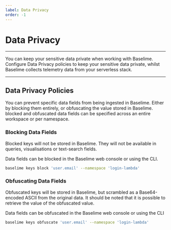 ```yaml
---
label: Data Privacy
order: -1
---
```


# Data Privacy

---

You can keep your sensitive data private when working with Baselime. Configure Data Privacy policies to keep your sensitive data private, whilst Baselime collects telemetry data from your serverless stack.

---

## Data Privacy Policies

You can prevent specific data fields from being ingested in Baselime. Either by blocking them entirely, or obfuscating the value stored in Baselime. blocked and obfuscated data fields can be specified across an entire workspace or per namespace.

### Blocking Data Fields

Blocked keys will not be stored in Baselime. They will not be available in queries, visualisations or text-search fields.

Data fields can be blocked in the Baselime web console or using the CLI.

```bash # :icon-terminal: terminal
baselime keys block 'user.email' --namespace 'login-lambda'
```

### Obfuscating Data Fields

Obfuscated keys will be stored in Baselime, but scrambled as a Base64-encoded ASCII from the original data. It should be noted that it is possible to retrieve the value of the obfuscated value.

Data fields can be obfuscated in the Baselime web console or using the CLI

```bash # :icon-terminal: terminal
baselime keys obfuscate 'user.email' --namespace 'login-lambda'
```
